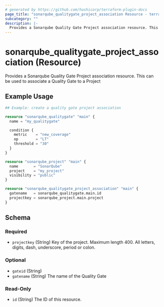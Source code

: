 ```yaml
---
# generated by https://github.com/hashicorp/terraform-plugin-docs
page_title: "sonarqube_qualitygate_project_association Resource - terraform-provider-sonarqube"
subcategory: ""
description: |-
  Provides a Sonarqube Quality Gate Project association resource. This can be used to associate a Quality Gate to a Project
---
```


# sonarqube_qualitygate_project_association (Resource)

Provides a Sonarqube Quality Gate Project association resource. This can be used to associate a Quality Gate to a Project

## Example Usage

```terraform
## Example: create a quality gate project association

resource "sonarqube_qualitygate" "main" {
  name = "my_qualitygate"

  condition {
    metric    = "new_coverage"
    op        = "LT"
    threshold = "30"
  }
}

resource "sonarqube_project" "main" {
  name       = "SonarQube"
  project    = "my_project"
  visibility = "public"
}

resource "sonarqube_qualitygate_project_association" "main" {
  gatename   = sonarqube_qualitygate.main.id
  projectkey = sonarqube_project.main.project
}
```

<!-- schema generated by tfplugindocs -->
## Schema

### Required

- `projectkey` (String) Key of the project. Maximum length 400. All letters, digits, dash, underscore, period or colon.

### Optional

- `gateid` (String)
- `gatename` (String) The name of the Quality Gate

### Read-Only

- `id` (String) The ID of this resource.

